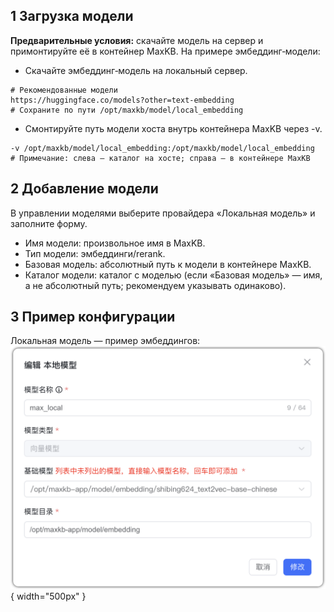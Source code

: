 ## 1 Загрузка модели

**Предварительные условия:** скачайте модель на сервер и примонтируйте её в контейнер MaxKB. На примере эмбеддинг‑модели:

- Скачайте эмбеддинг‑модель на локальный сервер.
```
# Рекомендованные модели
https://huggingface.co/models?other=text-embedding
# Сохраните по пути /opt/maxkb/model/local_embedding
```
- Смонтируйте путь модели хоста внутрь контейнера MaxKB через -v.
```
-v /opt/maxkb/model/local_embedding:/opt/maxkb/model/local_embedding
# Примечание: слева — каталог на хосте; справа — в контейнере MaxKB
```
## 2 Добавление модели

В управлении моделями выберите провайдера «Локальная модель» и заполните форму.  

* Имя модели: произвольное имя в MaxKB.     
* Тип модели: эмбеддинги/rerank.   
* Базовая модель: абсолютный путь к модели в контейнере MaxKB.     
* Каталог модели: каталог с моделью (если «Базовая модель» — имя, а не абсолютный путь; рекомендуем указывать одинаково).

## 3 Пример конфигурации

Локальная модель — пример эмбеддингов:
![本地向量模型](../../img/model/local_embed.png){ width="500px" }

